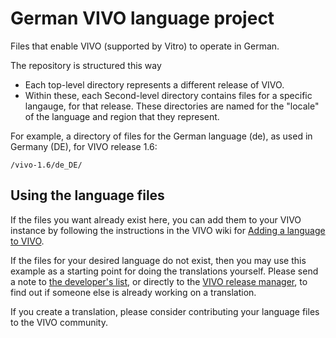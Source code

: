 German VIVO language project 
============================

Files that enable VIVO (supported by Vitro) to operate in German.

The repository is structured this way
* Each top-level directory represents a different release of VIVO.
* Within these, each Second-level directory contains files for a specific langauge, for that release. 
These directories are named for the "locale" of the language and region that they represent.

For example, a directory of files for the German language (de), as used in Germany (DE), for VIVO release 1.6:

    /vivo-1.6/de_DE/

Using the language files
------------------------

If the files you want already exist here, you can add them to your VIVO instance by
following the instructions in the VIVO wiki for [Adding a language to VIVO][1].

If the files for your desired language do not exist, then you may use this example as a 
starting point for doing the translations yourself. Please send a note to [the developer's list][2],
or directly to the [VIVO release manager][3], to find out if someone else is already working
on a translation.

If you create a translation, please consider contributing your language files to the VIVO community.

[1]: https://wiki.duraspace.org/display/VIVO/Adding+a+language+to+VIVO
[2]: mailto:vivo-dev-all@lists.sourceforge.net
[3]: mailto:jeb228@cornell.edu
